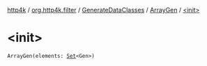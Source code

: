 [http4k](../../../index.md) / [org.http4k.filter](../../index.md) / [GenerateDataClasses](../index.md) / [ArrayGen](index.md) / [&lt;init&gt;](./-init-.md)

# &lt;init&gt;

`ArrayGen(elements: `[`Set`](https://kotlinlang.org/api/latest/jvm/stdlib/kotlin.collections/-set/index.html)`<Gen>)`